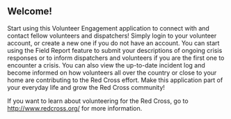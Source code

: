## **Welcome!**

Start using this Volunteer Engagement application to connect with and contact fellow volunteers and dispatchers! Simply login to your volunteer account, or create a new one if you do not have an account. You can start using the Field Report feature to submit your descriptions of ongoing crisis responses or to inform dispatchers and volunteers if you are the first one to encounter a crisis. You can also view the up-to-date incident log and become informed on how volunteers all over the country or close to your home are contributing to the Red Cross effort. Make this application part of your everyday life and grow the Red Cross community!  

If you want to learn about volunteering for the Red Cross, go to http://www.redcross.org/ for more information. 
